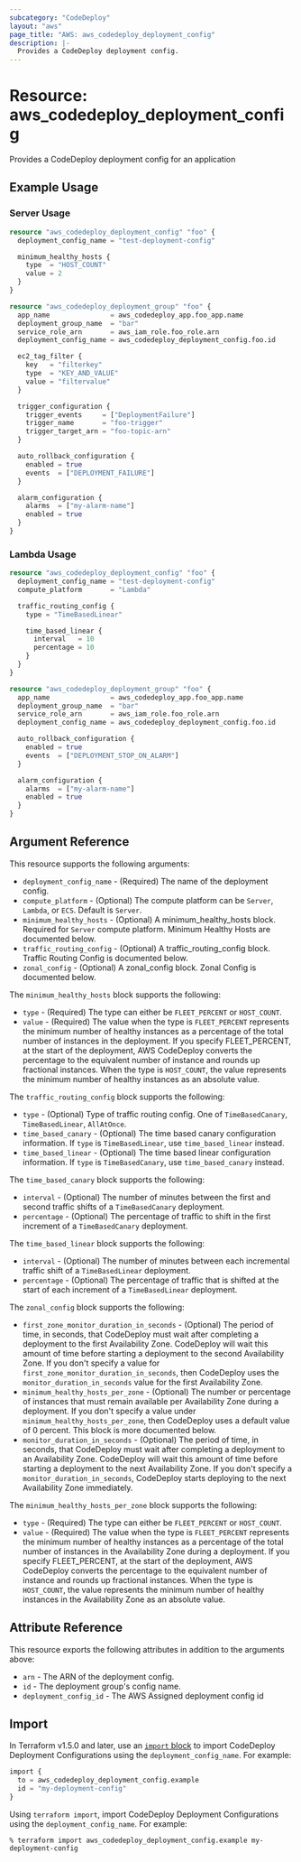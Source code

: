 ```yaml
---
subcategory: "CodeDeploy"
layout: "aws"
page_title: "AWS: aws_codedeploy_deployment_config"
description: |-
  Provides a CodeDeploy deployment config.
---
```


# Resource: aws_codedeploy_deployment_config

Provides a CodeDeploy deployment config for an application

## Example Usage

### Server Usage

```terraform
resource "aws_codedeploy_deployment_config" "foo" {
  deployment_config_name = "test-deployment-config"

  minimum_healthy_hosts {
    type  = "HOST_COUNT"
    value = 2
  }
}

resource "aws_codedeploy_deployment_group" "foo" {
  app_name               = aws_codedeploy_app.foo_app.name
  deployment_group_name  = "bar"
  service_role_arn       = aws_iam_role.foo_role.arn
  deployment_config_name = aws_codedeploy_deployment_config.foo.id

  ec2_tag_filter {
    key   = "filterkey"
    type  = "KEY_AND_VALUE"
    value = "filtervalue"
  }

  trigger_configuration {
    trigger_events     = ["DeploymentFailure"]
    trigger_name       = "foo-trigger"
    trigger_target_arn = "foo-topic-arn"
  }

  auto_rollback_configuration {
    enabled = true
    events  = ["DEPLOYMENT_FAILURE"]
  }

  alarm_configuration {
    alarms  = ["my-alarm-name"]
    enabled = true
  }
}
```

### Lambda Usage

```terraform
resource "aws_codedeploy_deployment_config" "foo" {
  deployment_config_name = "test-deployment-config"
  compute_platform       = "Lambda"

  traffic_routing_config {
    type = "TimeBasedLinear"

    time_based_linear {
      interval   = 10
      percentage = 10
    }
  }
}

resource "aws_codedeploy_deployment_group" "foo" {
  app_name               = aws_codedeploy_app.foo_app.name
  deployment_group_name  = "bar"
  service_role_arn       = aws_iam_role.foo_role.arn
  deployment_config_name = aws_codedeploy_deployment_config.foo.id

  auto_rollback_configuration {
    enabled = true
    events  = ["DEPLOYMENT_STOP_ON_ALARM"]
  }

  alarm_configuration {
    alarms  = ["my-alarm-name"]
    enabled = true
  }
}
```

## Argument Reference

This resource supports the following arguments:

* `deployment_config_name` - (Required) The name of the deployment config.
* `compute_platform` - (Optional) The compute platform can be `Server`, `Lambda`, or `ECS`. Default is `Server`.
* `minimum_healthy_hosts` - (Optional) A minimum_healthy_hosts block. Required for `Server` compute platform. Minimum Healthy Hosts are documented below.
* `traffic_routing_config` - (Optional) A traffic_routing_config block. Traffic Routing Config is documented below.
* `zonal_config` - (Optional) A zonal_config block. Zonal Config is documented below.

The `minimum_healthy_hosts` block supports the following:

* `type` - (Required) The type can either be `FLEET_PERCENT` or `HOST_COUNT`.
* `value` - (Required) The value when the type is `FLEET_PERCENT` represents the minimum number of healthy instances as
a percentage of the total number of instances in the deployment. If you specify FLEET_PERCENT, at the start of the
deployment, AWS CodeDeploy converts the percentage to the equivalent number of instance and rounds up fractional instances.
When the type is `HOST_COUNT`, the value represents the minimum number of healthy instances as an absolute value.

The `traffic_routing_config` block supports the following:

* `type` - (Optional) Type of traffic routing config. One of `TimeBasedCanary`, `TimeBasedLinear`, `AllAtOnce`.
* `time_based_canary` - (Optional) The time based canary configuration information. If `type` is `TimeBasedLinear`, use `time_based_linear` instead.
* `time_based_linear` - (Optional) The time based linear configuration information. If `type` is `TimeBasedCanary`, use `time_based_canary` instead.

The `time_based_canary` block supports the following:

* `interval` - (Optional) The number of minutes between the first and second traffic shifts of a `TimeBasedCanary` deployment.
* `percentage` - (Optional) The percentage of traffic to shift in the first increment of a `TimeBasedCanary` deployment.

The `time_based_linear` block supports the following:

* `interval` - (Optional) The number of minutes between each incremental traffic shift of a `TimeBasedLinear` deployment.
* `percentage` - (Optional) The percentage of traffic that is shifted at the start of each increment of a `TimeBasedLinear` deployment.

The `zonal_config` block supports the following:

* `first_zone_monitor_duration_in_seconds` - (Optional) The period of time, in seconds, that CodeDeploy must wait after completing a deployment to the first Availability Zone. CodeDeploy will wait this amount of time before starting a deployment to the second Availability Zone. If you don't specify a value for `first_zone_monitor_duration_in_seconds`, then CodeDeploy uses the `monitor_duration_in_seconds` value for the first Availability Zone.
* `minimum_healthy_hosts_per_zone` - (Optional) The number or percentage of instances that must remain available per Availability Zone during a deployment. If you don't specify a value under `minimum_healthy_hosts_per_zone`, then CodeDeploy uses a default value of 0 percent. This block is more documented below.
* `monitor_duration_in_seconds` - (Optional) The period of time, in seconds, that CodeDeploy must wait after completing a deployment to an Availability Zone. CodeDeploy will wait this amount of time before starting a deployment to the next Availability Zone. If you don't specify a `monitor_duration_in_seconds`, CodeDeploy starts deploying to the next Availability Zone immediately.

The `minimum_healthy_hosts_per_zone` block supports the following:
* `type` - (Required) The type can either be `FLEET_PERCENT` or `HOST_COUNT`.
* `value` - (Required) The value when the type is `FLEET_PERCENT` represents the minimum number of healthy instances as
a percentage of the total number of instances in the Availability Zone during a deployment. If you specify FLEET_PERCENT, at the start of the deployment, AWS CodeDeploy converts the percentage to the equivalent number of instance and rounds up fractional instances. When the type is `HOST_COUNT`, the value represents the minimum number of healthy instances in the Availability Zone as an absolute value.

## Attribute Reference

This resource exports the following attributes in addition to the arguments above:

* `arn` - The ARN of the deployment config.
* `id` - The deployment group's config name.
* `deployment_config_id` - The AWS Assigned deployment config id

## Import

In Terraform v1.5.0 and later, use an [`import` block](https://developer.hashicorp.com/terraform/language/import) to import CodeDeploy Deployment Configurations using the `deployment_config_name`. For example:

```terraform
import {
  to = aws_codedeploy_deployment_config.example
  id = "my-deployment-config"
}
```

Using `terraform import`, import CodeDeploy Deployment Configurations using the `deployment_config_name`. For example:

```console
% terraform import aws_codedeploy_deployment_config.example my-deployment-config
```
